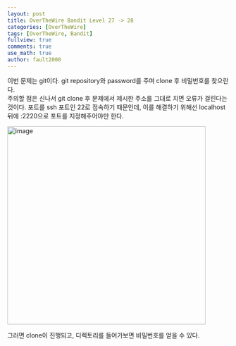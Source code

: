 ```yaml
---
layout: post
title: OverTheWire Bandit Level 27 -> 28
categories: [OverTheWire]
tags: [OverTheWire, Bandit]
fullview: true
comments: true
use_math: true
author: fault2000
---
```


이번 문제는 git이다. git repository와 password를 주며 clone 후 비밀번호를 찾으란다.  
주의할 점은 신나서 git clone 후 문제에서 제시한 주소를 그대로 치면 오류가 걸린다는 것이다. 포트를 ssh 포트인 22로 접속하기 때문인데, 이를 해결하기 위해선 localhost 뒤에 :2220으로 포트를 지정해주어야만 한다.  

<img width="450" alt="image" src="https://user-images.githubusercontent.com/73513005/192391679-f511d71d-49c6-43c2-a2db-0ab74bee9990.png">  

그러면 clone이 진행되고, 디렉토리를 들어가보면 비밀번호를 얻을 수 있다.

